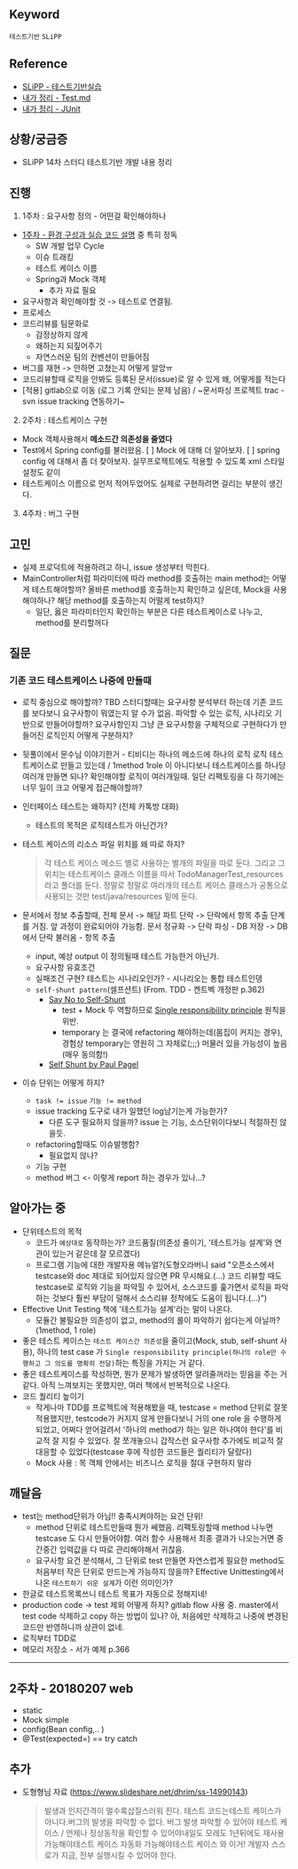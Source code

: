 ## Keyword
`테스트기반` `SLiPP` 

## Reference
- [SLiPP - 테스트기반실습](https://www.slipp.net/wiki/pages/viewpage.action?pageId=28278788)
- [내가 정리 - Test.md](Test_TDD_BDD/Test.md)
- [내가 정리 - JUnit](Test_TDD_BDD/JUnit.md)

## 상황/궁금증
- SLiPP 14차 스터디 테스트기반 개발 내용 정리

## 진행
1. 1주차 : 요구사항 정의 - 어떤걸 확인해야하나
- [1주차 - 환경 구성과 실습 코드 설명](https://www.slipp.net/wiki/pages/viewpage.action?pageId=28279096) 중 특히 정독
  - SW 개발 업무 Cycle
  - 이슈 트래킹
  - 테스트 케이스 이름
  - Spring과 Mock 객체
    - 추가 자료 필요
- 요구사항과 확인해야할 것 -> 테스트로 연결됨.
- 프로세스 
- 코드리뷰를 팀문화로 
  - 감정상하지 않게
  - 왜하는지 되짚어주기
  - 자연스러운 팀의 컨벤션이 만들어짐
- 버그를 재현 -> 안하면 고쳤는지 어떻게 알앙ㅠ
- 코드리뷰할때 로직을 안봐도 등록된 문서(issue)로 알 수 있게 왜, 어떻게를 적는다
- [적용] gitlab으로 이동 (로그 기록 안되는 문제 남음) / ~문서파싱 프로젝트 trac - svn issue tracking 연동하기~  

2. 2주차 : 테스트케이스 구현
- Mock 객체사용해서 **메소드간 의존성을 줄였다**
- Test에서 Spring config를 불러왔음. 
[ ] Mock 에 대해 더 알아보자.
[ ] spring config 에 대해서 좀 더 찾아보자. 실무프로젝트에도 적용할 수 있도록 xml 스타일 설정도 같이
- 테스트케이스 이름으로 먼저 적어두었어도 실제로 구현하려면 걸리는 부분이 생긴다. 

3. 4주차 : 버그 구현

## 고민
- 실제 프로덕트에 적용하려고 하니, issue 생성부터 막힌다. 
- MainController처럼 파라미터에 따라 method를 호출하는 main method는 어떻게 테스트해야할까? 올바른 method를 호출하는지 확인하고 싶은데, Mock을 사용해야하나? 해당 method를 호출하는지 어떨게 test하지?
  - 일단, 옳은 파라미터인지 확인하는 부분은 다른 테스트케이스로 나누고, method를 분리할꺼다

## 질문
### 기존 코드 테스트케이스 나중에 만들때
- 로직 중심으로 해야할까? TBD 스터디할때는 요구사항 분석부터 하는데 기존 코드를 보다보니 요구사항이 뭐였는지 알 수가 없음. 파악할 수 있는 로직, 시나리오 기반으로 만들어야할까? 요구사항인지 그냥 큰 요구사항을 구체적으로 구현하다가 만들어진 로직인지 어떻게 구분하지?
- 뒷풀이에서 문수님 이야기한거 - 티비디는 하나의 메소드에 하나의 로직 로직 테스트케이스로 만들고 있는데 / 1method 1role 이 아니다보니 테스트케이스를 하나당 여러개 만들면 되나? 확인해야할 로직이 여러개일때. 일단 리팩토링을 다 하기에는 너무 일이 크고 어떻게 접근해야할까?

- 인터페이스 테스트는 왜하지? (전체 카톡방 대화)
  - 테스트의 목적은 로직테스트가 아닌건가?
- 테스트 케이스의 리소스 파일 위치를 왜 따로 하지?
  > 각 테스트 케이스 메소드 별로 사용하는 별개의 파일을 따로 둔다.  그리고 그 위치는 테스트케이스 클래스 이름을 따서 TodoManagerTest_resources라고 폴더를 둔다.  정말로 정말로 여러개의 테스트 케이스 클래스가 공통으로 사용되는 것만 test/java/resources 밑에 둔다.
- 문서에서 정보 추출할때, 전체 문서 -> 해당 파트 단락 -> 단락에서 항목 추출 단계를 거침. 앞 과정이 완료되어야 가능함. 문서 정규화 -> 단락 파싱 - DB 저장 -> DB에서 단락 불러옴 - 항목 추출 
  - input, 예상 output 이 정의될때 테스트 가능한거 아닌가. 
  - 요구사항 유효조건 
  - 실패조건 구현? 테스트는 시나리오인가? - 시나리오는 통합 테스트인뎅
  - `self-shunt pattern`(셀프션트) (From. TDD - 켄트벡 개정판 p.362) 
    - [Say No to Self-Shunt](http://kaczanowscy.pl/tomek/2010-09/say-no-to-self-shunt)
      - test + Mock 두 역할하므로 [Single responsibility principle](https://en.wikipedia.org/wiki/Single_responsibility_principle) 원칙을 위반. 
      - temporary 는 결국에 refactoring 해야하는데(몸집이 커지는 경우), 경험상 temporary는 영원히 그 자체로(;;;) 머물러 있을 가능성이 높음 (매우 동의함!)
    - [Self Shunt by Paul Pagel](https://8thlight.com/blog/paul-pagel/2006/09/11/self-shunt.html)

- 이슈 단위는 어떻게 하지? 
  - `task != issue` `기능 != method`
  - issue tracking 도구로 내가 일했던 log남기는게 가능한가? 
    - 다른 도구 필요하지 않을까? issue 는 기능, 소스단위이다보니 적절하진 않을듯.
  - refactoring할때도 이슈발행함? 
    - 필요없지 않나?
  - 기능 구현
  - method 버그 <- 이렇게 report 하는 경우가 있나...?

## 알아가는 중
- 단위테스트의 목적 
  - 코드가 `예상대로` 동작하는가? 코드품질(의존성 줄이기, '테스트가능 설계'와 연관이 있는거 같은데 잘 모르겠다)
  - 프로그램 기능에 대한 개발자용 메뉴얼?(도형오라버니 said "오픈소스에서 testcase와 doc 제대로 되어있지 않으면 PR 무시해요.(...) 코드 리뷰할 때도 testcase로 로직와 기능을 파악힐 수 있어서, 소스코드를 훑가면서 로직을 파악하는 것보다 훨씬 부담이 덜해서 소스리뷰 정착에도 도움이 됩니다.(...)")
- Effective Unit Testing 책에 '테스트가능 설계'라는 말이 나온다. 
  - 모듈간 불필요한 의존성이 없고, method의 롤이 파악하기 쉽다는게 아닐까?(1method, 1 role)
- 좋은 테스트 케이스는 `테스트 케이스간 의존성`을 줄이고(Mock, stub, self-shunt 사용), 하나의 test case 가 `Single responsibility principle(하나의 role만 수행하고 그 의도를 명확히 전달)`하는 특징을 가지는 거 같다.
- 좋은 테스트케이스를 작성하면, 뭔가 문제가 발생하면 알려줄꺼라는 믿음을 주는 거 같다. 아직 느껴보지는 못했지만, 여러 책에서 반복적으로 나온다.
- 코드 퀄리티 높이기
  - 작게나마 TDD를 프로젝트에 적용해봤을 때, testcase = method 단위로 잘못 적용했지만, testcode가 커지지 않게 만들다보니 거의 one role 을 수행하게 되었고, 어쩌다 얻어걸려서 '하나의 method가 하는 일은 하나여야 한다'를 비교적 잘 지킬 수 있었다. 잘 쪼개놓으니 갑작스런 요구사항 추가에도 비교적 잘 대응할 수 있었다(testcase 후에 작성한 코드들은 퀄리티가 달랐다)
  - Mock 사용 :  목 객체 안에서는 비즈니스 로직을 절대 구현하지 말라
  
## 깨달음
- test는 method단위가 아님!! 충족시켜야하는 요건 단위!
  - method 단위로 테스트만들때 뭔가 쎄했음. 리팩토링할때 method 나누면 testcase 도 다시 만들어야함. 여러 함수 사용해서 최종 결과가 나오는거면 중간중간 입력값을 다 따로 관리해야해서 귀찮음.  
  - 요구사항 요건 분석해서, 그 단위로 test 만들면 자연스럽게 필요한 method도 처음부터 작은 단위로 만드는게 가능하지 않을까? Effective Unittesting에서 나온 `테스트하기 쉬운 설계`가 이런 의미인가?
- 한글로 테스트목록쓰니 테스트 목표가 자동으로 정해지네! 
 - production code -> test 제외 어떻게 하지? gitlab flow 사용 중. master에서 test code 삭제하고 copy 하는 방법이 있나? 아, 처음에만 삭제하고 나중에 변경된 코드만 반영하니까 상관이 없네. 
- 로직부터 TDD로 
- 메모리 저장소 - 서가 예제 p.366

------
## 2주차 - 20180207 web
- static
- Mock simple
- config(Bean config,.. )
- @Test(expected=) == try catch

## 추가
- 도형형님 자료 (https://www.slideshare.net/dhrim/ss-14990143)
  > 발생과 인지간격이 멀수록삽질스러워 진다.
  > 테스트 코드는테스트 케이스가 아니다.버그의 발생을 파악할 수 없다.
  > 버그 발생 파악할 수 있어야 테스트 케이스 / 언제나 정상동작을 확인할 수 있어야내일도 모레도 1년뒤에도
  > 재사용 가능해야테스트 케이스
  > 자동화 가능해야테스트 케이스
와 이거!
  > 개발자 스스로가 지금, 전부 실행시킬 수 있어야 한다.  
